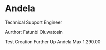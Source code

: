 # Andela
Technical Support Engineer

Aurthor: Fatunbi Oluwatosin 

Test Creation 
Further Up 
Andela Max 1.290.00
